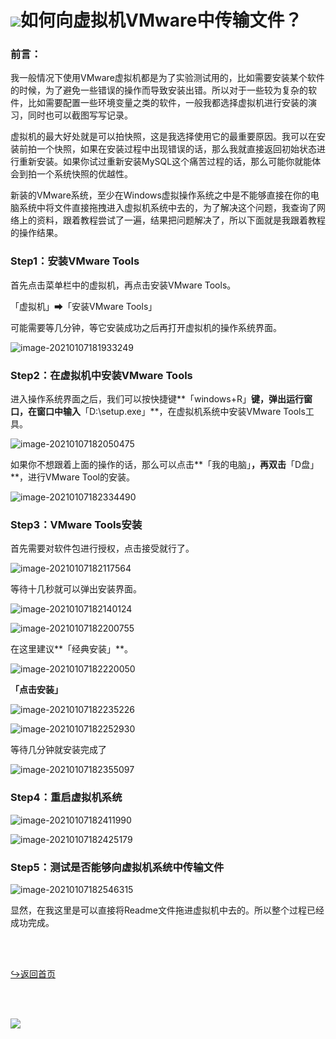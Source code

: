 # ![](https://NothingLin.coding.net/p/picture/d/picture/git/raw/master/2020/12/29/20201229203912.png)如何向虚拟机VMware中传输文件？

### 前言：

我一般情况下使用VMware虚拟机都是为了实验测试用的，比如需要安装某个软件的时候，为了避免一些错误的操作而导致安装出错。所以对于一些较为复杂的软件，比如需要配置一些环境变量之类的软件，一般我都选择虚拟机进行安装的演习，同时也可以截图写写记录。

虚拟机的最大好处就是可以拍快照，这是我选择使用它的最重要原因。我可以在安装前拍一个快照，如果在安装过程中出现错误的话，那么我就直接返回初始状态进行重新安装。如果你试过重新安装MySQL这个痛苦过程的话，那么可能你就能体会到拍一个系统快照的优越性。

新装的VMware系统，至少在Windows虚拟操作系统之中是不能够直接在你的电脑系统中将文件直接拖拽进入虚拟机系统中去的，为了解决这个问题，我查询了网络上的资料，跟着教程尝试了一遍，结果把问题解决了，所以下面就是我跟着教程的操作结果。



### Step1：安装VMware Tools

首先点击菜单栏中的虚拟机，再点击安装VMware Tools。

「虚拟机」➡「安装VMware Tools」

可能需要等几分钟，等它安装成功之后再打开虚拟机的操作系统界面。

![image-20210107181933249](https://i.loli.net/2021/01/07/Ys6baUzSo7ftw4V.png)



### Step2：在虚拟机中安装VMware Tools

进入操作系统界面之后，我们可以按快捷键**「windows+R」**键，弹出运行窗口，在窗口中输入**「D:\setup.exe」**，在虚拟机系统中安装VMware Tools工具。

![image-20210107182050475](https://i.loli.net/2021/01/07/BIQwtmrRYn81CUA.png)

如果你不想跟着上面的操作的话，那么可以点击**「我的电脑」**，再双击**「D盘」**，进行VMware Tool的安装。

![image-20210107182334490](https://i.loli.net/2021/01/07/lOLGg4SucP759za.png)



### Step3：VMware Tools安装

首先需要对软件包进行授权，点击接受就行了。

![image-20210107182117564](https://i.loli.net/2021/01/07/jmsH6USeoXvfGkp.png)

等待十几秒就可以弹出安装界面。

![image-20210107182140124](https://i.loli.net/2021/01/07/HWTxBJwDg8at7bC.png)

![image-20210107182200755](https://i.loli.net/2021/01/07/FVi8QLDe27gzXJb.png)

在这里建议**「经典安装」**。

![image-20210107182220050](https://i.loli.net/2021/01/07/new1QE76lfDchJF.png)

**「点击安装」**

![image-20210107182235226](https://i.loli.net/2021/01/07/QHGml5pxMCa96jJ.png)

![image-20210107182252930](https://i.loli.net/2021/01/07/ohwcEdGmaR3x9QI.png)

等待几分钟就安装完成了

![image-20210107182355097](https://i.loli.net/2021/01/07/ADwESsFb2KYHQiC.png)



### Step4：重启虚拟机系统

![image-20210107182411990](https://i.loli.net/2021/01/07/13gj8TC54x6Uahf.png)

![image-20210107182425179](https://i.loli.net/2021/01/07/87noUFZ9tT4SIzk.png)



### Step5：测试是否能够向虚拟机系统中传输文件

![image-20210107182546315](https://i.loli.net/2021/01/07/637cBJxXS2kHzTZ.png)

显然，在我这里是可以直接将Readme文件拖进虚拟机中去的。所以整个过程已经成功完成。



<br><br>



[↪返回首页](https://nothing-lin.github.io/NothingLin-s-knowledge-space/)



<br><br>

![](https://NothingLin.coding.net/p/picture/d/picture/git/raw/master/2020/12/31/20201231121340.png)
